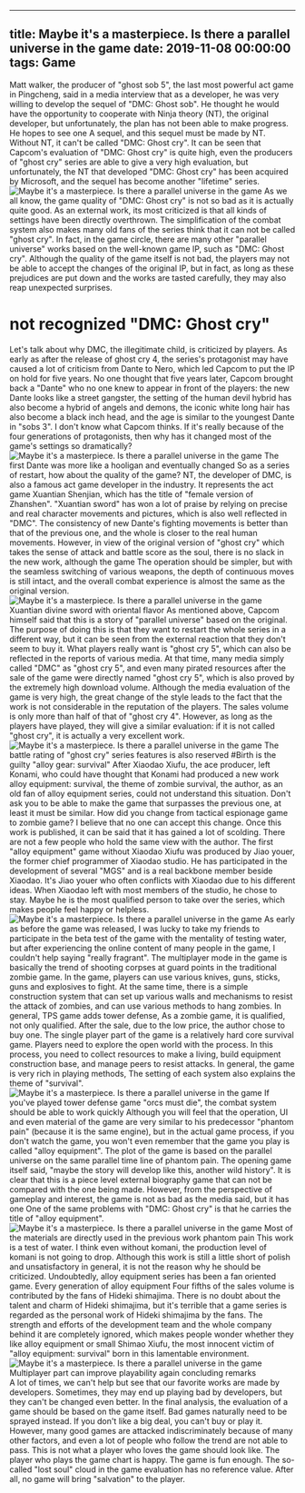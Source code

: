 
---
title: Maybe it's a masterpiece. Is there a parallel universe in the game
date: 2019-11-08 00:00:00
tags:  Game
---
Matt walker, the producer of "ghost sob 5", the last most powerful act game in Pingcheng, said in a media interview that as a developer, he was very willing to develop the sequel of "DMC: Ghost sob". He thought he would have the opportunity to cooperate with Ninja theory (NT), the original developer, but unfortunately, the plan has not been able to make progress. He hopes to see one A sequel, and this sequel must be made by NT. Without NT, it can't be called "DMC: Ghost cry".
It can be seen that Capcom's evaluation of "DMC: Ghost cry" is quite high, even the producers of "ghost cry" series are able to give a very high evaluation, but unfortunately, the NT that developed "DMC: Ghost cry" has been acquired by Microsoft, and the sequel has become another "lifetime" series.
![Maybe it's a masterpiece. Is there a parallel universe in the game](2d653ace250e4778a764ecf4c7ba12ef.jpg)
As we all know, the game quality of "DMC: Ghost cry" is not so bad as it is actually quite good. As an external work, its most criticized is that all kinds of settings have been directly overthrown. The simplification of the combat system also makes many old fans of the series think that it can not be called "ghost cry". In fact, in the game circle, there are many other "parallel universe" works based on the well-known game IP, such as "DMC: Ghost cry". Although the quality of the game itself is not bad, the players may not be able to accept the changes of the original IP, but in fact, as long as these prejudices are put down and the works are tasted carefully, they may also reap unexpected surprises.
# not recognized "DMC: Ghost cry"
Let's talk about why DMC, the illegitimate child, is criticized by players.
As early as after the release of ghost cry 4, the series's protagonist may have caused a lot of criticism from Dante to Nero, which led Capcom to put the IP on hold for five years. No one thought that five years later, Capcom brought back a "Dante" who no one knew to appear in front of the players: the new Dante looks like a street gangster, the setting of the human devil hybrid has also become a hybrid of angels and demons, the iconic white long hair has also become a black inch head, and the age is similar to the youngest Dante in "sobs 3".
I don't know what Capcom thinks. If it's really because of the four generations of protagonists, then why has it changed most of the game's settings so dramatically?
![Maybe it's a masterpiece. Is there a parallel universe in the game](8ef5ef448f9747a290d63b337b29b1ea.jpg)
The first Dante was more like a hooligan and eventually changed
So as a series of restart, how about the quality of the game? NT, the developer of DMC, is also a famous act game developer in the industry. It represents the act game Xuantian Shenjian, which has the title of "female version of Zhanshen".
"Xuantian sword" has won a lot of praise by relying on precise and real character movements and pictures, which is also well reflected in "DMC". The consistency of new Dante's fighting movements is better than that of the previous one, and the whole is closer to the real human movements. However, in view of the original version of "ghost cry" which takes the sense of attack and battle score as the soul, there is no slack in the new work, although the game The operation should be simpler, but with the seamless switching of various weapons, the depth of continuous moves is still intact, and the overall combat experience is almost the same as the original version.
![Maybe it's a masterpiece. Is there a parallel universe in the game](566531808cae4983b3685c2ea77288b1.jpg)
Xuantian divine sword with oriental flavor
As mentioned above, Capcom himself said that this is a story of "parallel universe" based on the original. The purpose of doing this is that they want to restart the whole series in a different way, but it can be seen from the external reaction that they don't seem to buy it. What players really want is "ghost cry 5", which can also be reflected in the reports of various media. At that time, many media simply called "DMC" as "ghost cry 5", and even many pirated resources after the sale of the game were directly named "ghost cry 5", which is also proved by the extremely high download volume.
Although the media evaluation of the game is very high, the great change of the style leads to the fact that the work is not considerable in the reputation of the players. The sales volume is only more than half of that of "ghost cry 4". However, as long as the players have played, they will give a similar evaluation: if it is not called "ghost cry", it is actually a very excellent work.
![Maybe it's a masterpiece. Is there a parallel universe in the game](b2f326ce34a84527be7aebec070050cb.jpg)
The battle rating of "ghost cry" series features is also reserved
#Birth is the guilty "alloy gear: survival"
After Xiaodao Xiufu, the ace producer, left Konami, who could have thought that Konami had produced a new work alloy equipment: survival, the theme of zombie survival, the author, as an old fan of alloy equipment series, could not understand this situation. Don't ask you to be able to make the game that surpasses the previous one, at least it must be similar. How did you change from tactical espionage game to zombie game? I believe that no one can accept this change. Once this work is published, it can be said that it has gained a lot of scolding. There are not a few people who hold the same view with the author.
The first "alloy equipment" game without Xiaodao Xiufu was produced by Jiao youer, the former chief programmer of Xiaodao studio. He has participated in the development of several "MGS" and is a real backbone member beside Xiaodao. It's Jiao youer who often conflicts with Xiaodao due to his different ideas. When Xiaodao left with most members of the studio, he chose to stay. Maybe he is the most qualified person to take over the series, which makes people feel happy or helpless.
![Maybe it's a masterpiece. Is there a parallel universe in the game](68049b6b1c2b4d02b24170960ecc8595.jpg)
As early as before the game was released, I was lucky to take my friends to participate in the beta test of the game with the mentality of testing water, but after experiencing the online content of many people in the game, I couldn't help saying "really fragrant". The multiplayer mode in the game is basically the trend of shooting corpses at guard points in the traditional zombie game. In the game, players can use various knives, guns, sticks, guns and explosives to fight. At the same time, there is a simple construction system that can set up various walls and mechanisms to resist the attack of zombies, and can use various methods to hang zombies. In general, TPS game adds tower defense, As a zombie game, it is qualified, not only qualified.
After the sale, due to the low price, the author chose to buy one. The single player part of the game is a relatively hard core survival game. Players need to explore the open world with the process. In this process, you need to collect resources to make a living, build equipment construction base, and manage peers to resist attacks. In general, the game is very rich in playing methods, The setting of each system also explains the theme of "survival".
![Maybe it's a masterpiece. Is there a parallel universe in the game](b8193da9232847a0bdf68540eb7a4f3f.jpg)
If you've played tower defense game "orcs must die", the combat system should be able to work quickly
Although you will feel that the operation, UI and even material of the game are very similar to his predecessor "phantom pain" (because it is the same engine), but in the actual game process, if you don't watch the game, you won't even remember that the game you play is called "alloy equipment".
The plot of the game is based on the parallel universe on the same parallel time line of phantom pain. The opening game itself said, "maybe the story will develop like this, another wild history". It is clear that this is a piece level external biography game that can not be compared with the one being made. However, from the perspective of gameplay and interest, the game is not as bad as the media said, but it has one One of the same problems with "DMC: Ghost cry" is that he carries the title of "alloy equipment".
![Maybe it's a masterpiece. Is there a parallel universe in the game](25a899d41402453dbf792712821f0ce5.jpg)
Most of the materials are directly used in the previous work phantom pain
This work is a test of water. I think even without komani, the production level of komani is not going to drop. Although this work is still a little short of polish and unsatisfactory in general, it is not the reason why he should be criticized. Undoubtedly, alloy equipment series has been a fan oriented game. Every generation of alloy equipment Four fifths of the sales volume is contributed by the fans of Hideki shimajima. There is no doubt about the talent and charm of Hideki shimajima, but it's terrible that a game series is regarded as the personal work of Hideki shimajima by the fans. The strength and efforts of the development team and the whole company behind it are completely ignored, which makes people wonder whether they like alloy equipment or small Shimao Xiufu, the most innocent victim of "alloy equipment: survival" born in this lamentable environment.
![Maybe it's a masterpiece. Is there a parallel universe in the game](31f55150fb7e4e5a86b53c349a98c088.jpg)
Multiplayer part can improve playability again
    concluding remarks  
A lot of times, we can't help but see that our favorite works are made by developers. Sometimes, they may end up playing bad by developers, but they can't be changed even better. In the final analysis, the evaluation of a game should be based on the game itself. Bad games naturally need to be sprayed instead. If you don't like a big deal, you can't buy or play it. However, many good games are attacked indiscriminately because of many other factors, and even a lot of people who follow the trend are not able to pass. This is not what a player who loves the game should look like. The player who plays the game chart is happy. The game is fun enough. The so-called "lost soul" cloud in the game evaluation has no reference value. After all, no game will bring "salvation" to the player.